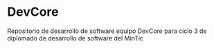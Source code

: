 # DevCore
Repositorio de desarrollo de software equipo DevCore para ciclo 3 de diplomado de desarrollo de software del MinTic
